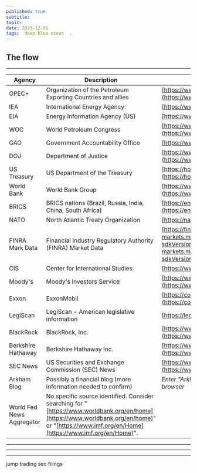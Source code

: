 ```yaml
---
published: true
subtitle:
topic:
date: 2023-12-01
tags:  deep blue ocean  , 
---
```


## The flow
**********
| Agency | Description | Link |
|---|---|---|
| OPEC+ | Organization of the Petroleum Exporting Countries and allies | [https://www.opec.org/opec_web/en/](https://www.opec.org/opec_web/en/) |
| IEA | International Energy Agency | [https://www.iea.org/](https://www.iea.org/) |
| EIA | Energy Information Agency (US) | [https://www.eia.gov/](https://www.eia.gov/) |
| WOC | World Petroleum Congress | [https://www.wpcenergy.org/](https://www.wpcenergy.org/) |
| GAO | Government Accountability Office | [https://www.gao.gov/](https://www.gao.gov/) |
| DOJ | Department of Justice | [https://www.justice.gov/](https://www.justice.gov/) |
| US Treasury | US Department of the Treasury | [https://home.treasury.gov/](https://home.treasury.gov/) |
| World Bank | World Bank Group | [https://www.worldbank.org/en/home](https://www.worldbank.org/en/home) |
| BRICS | BRICS nations (Brazil, Russia, India, China, South Africa) | [https://en.wikipedia.org/wiki/BRICS](https://en.wikipedia.org/wiki/BRICS) |
| NATO | North Atlantic Treaty Organization | [https://nato.int/](https://nato.int/) |
| FINRA Mark Data | Financial Industry Regulatory Authority (FINRA) Market Data | [https://finra-markets.morningstar.com/MarketData/Default.jsp?sdkVersion=2.62.9](https://finra-markets.morningstar.com/MarketData/Default.jsp?sdkVersion=2.62.9) |
| CIS | Center for International Studies | [https://www.csis.org/](https://www.csis.org/) |
| Moody's | Moody's Investors Service | [https://www.moodys.com/](https://www.moodys.com/) |
| Exxon | ExxonMobil | [https://corporate.exxonmobil.com/](https://corporate.exxonmobil.com/) |
| LegiScan | LegiScan - American legislative information | [https://legiscan.com/](https://legiscan.com/) |
| BlackRock | BlackRock, Inc. | [https://www.blackrock.com/us/individual](https://www.blackrock.com/us/individual) |
| Berkshire Hathaway | Berkshire Hathaway Inc.  | [https://www.berkshirehathaway.com/](https://www.berkshirehathaway.com/) |
| SEC News | US Securities and Exchange Commission (SEC) News | [https://www.sec.gov/news/pressreleases](https://www.sec.gov/news/pressreleases) |
| Arkham Blog | Possibly a financial blog (more information needed to confirm) | *Enter "Arkham Blog" search query into your web browser* |
| World Fed News Aggregator | No specific source identified. Consider searching for "[https://www.worldbank.org/en/home](https://www.worldbank.org/en/home)" or "[https://www.imf.org/en/Home](https://www.imf.org/en/Home)". | 

**********  
----------
***
jump trading
sec filings 


